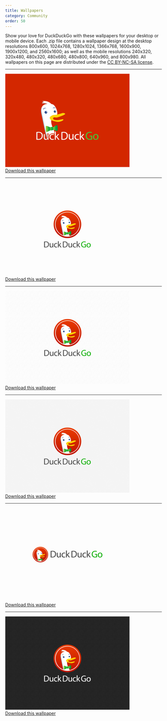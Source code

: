 ```yaml
---
title: Wallpapers
category: Community
order: 50
---
```


<p>
    Show your love for DuckDuckGo with these wallpapers for your desktop or mobile
    device. Each .zip file contains a wallpaper design at the desktop resolutions
    800x600, 1024x768, 1280x1024, 1366x768, 1600x900, 1900x1200, and 2560x1600; as
    well as the mobile resolutions 240x320, 320x480, 480x320, 480x680, 480x800,
    640x960, and 800x980. All wallpapers on this page are distributed under the
    <a href="https://creativecommons.org/licenses/by-nc-sa/3.0/">CC BY-NC-SA license</a>.
</p>

<hr>

<p>
    <a href="http://duckduckgo.com/assets/wallpaper/red.zip">
        <img alt="wallpaper red" src="/images/249d9d7d6be68b7c4405addc53219f03.36476">
    </a>
    <br>
    <a href="http://duckduckgo.com/assets/wallpaper/red.zip">Download this wallpaper</a>
</p>

<hr>

<p>
    <a href="http://duckduckgo.com/assets/wallpaper/tall_white.zip">
        <img alt="wallpaper tall_white" src="/images/0e4803f9a403aceebec52ad25efe6a37.36477" />
    </a>
    <br>
    <a href="http://duckduckgo.com/assets/wallpaper/tall_white.zip">Download this wallpaper</a>
</p>

<hr>

<p>
    <a href="http://duckduckgo.com/assets/wallpaper/tall_texture.zip">
        <img alt="wallpaper tall_texture" src="/images/4cc03c54c2d7e654a10a8ad1727b9e07.36478" />
    </a>
    <br>
    <a href="http://duckduckgo.com/assets/wallpaper/tall_texture.zip">Download this wallpaper</a>
</p>

<hr>

<p>
    <a href="http://duckduckgo.com/assets/wallpaper/tall_texture2.zip">
        <img alt="wallpaper tall_texture2" src="/images/52a2ad865d9ac77a453a0e57f2e1a65a.36479" />
    </a>
    <br>
    <a href="http://duckduckgo.com/assets/wallpaper/tall_texture2.zip">Download this wallpaper</a>
</p>

<hr>

<p>
    <a href="http://duckduckgo.com/assets/wallpaper/wide_white.zip">
        <img alt="wallpaper wide_white" src="/images/22b30449278be883bbd00fbdf0418844.36480" />
    </a>
    <br>
    <a href="http://duckduckgo.com/assets/wallpaper/wide_white.zip">Download this wallpaper</a>
</p>

<hr>

<p>
    <a href="http://duckduckgo.com/assets/wallpaper/black.zip">
        <img alt="wallpaper black" src="/images/364bc084e65375e5a754e85844d3a855.40789" />
    </a>
    <br>
    <a href="http://duckduckgo.com/assets/wallpaper/black.zip">Download this wallpaper</a>
</p>